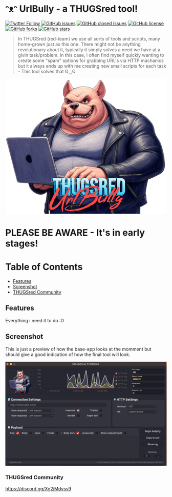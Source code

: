 # ᵔᴥᵔ UrlBully - a THUGSred tool!

[![Twitter Follow](https://img.shields.io/twitter/follow/davidbl.svg?style=social&label=Follow)](https://twitter.com/davidbl) [![GitHub issues](https://img.shields.io/github/issues/kawaiipantsu/urlbully.svg)](https://github.com/kawaiipantsu/urlbully/issues) [![GitHub closed issues](https://img.shields.io/github/issues-closed/kawaiipantsu/urlbully.svg)](https://github.com/kawaiipantsu/urlbully/issues) [![GitHub license](https://img.shields.io/github/license/kawaiipantsu/urlbully.svg)](https://github.com/kawaiipantsu/urlbully/blob/master/LICENSE) [![GitHub forks](https://img.shields.io/github/forks/kawaiipantsu/urlbully.svg)](https://github.com/kawaiipantsu/urlbully/network) [![GitHub stars](https://img.shields.io/github/stars/kawaiipantsu/urlbully.svg)](https://github.com/kawaiipantsu/urlbully/stargazers)

> In THUGSred (red-team) we use all sorts of tools and scripts, many home-grown just as this one. There might not be anything revolutionary about it, typically it simply solves a need we have at a givin task/problem. In this case, i often find myself quickly wanting to create some "spam" options for grabbing URL's via HTTP machanics but it always ends up with me creating new small scripts for each task - This tool solves that ʘ‿ʘ

[![AUrlBully by THUGSred](static/images/urlbully-image.png "UrlBully")](https://github.com/kawaiipantsu/urlbully)


# PLEASE BE AWARE - It's in early stages!

# Table of Contents

 * [Features](#features)
 * [Screenshot](#screenshot)
 * [THUGSred Community](#thugsred_community)

## Features

Everything i need it to do :D

## Screenshot

This is just a preview of how the base-app looks at the momment but should give a good indication of how the final tool will look.

<img width="930" alt="image" src="static/images/screenshot.png" />


### THUGSred Community

https://discord.gg/Xg2jMdvss9
